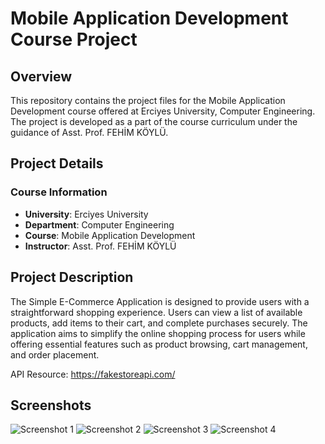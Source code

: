 # Mobile Application Development Course Project

## Overview
This repository contains the project files for the Mobile Application Development course offered at Erciyes University, Computer Engineering. The project is developed as a part of the course curriculum under the guidance of Asst. Prof. FEHİM KÖYLÜ.

## Project Details

### Course Information
- **University**: Erciyes University
- **Department**: Computer Engineering
- **Course**: Mobile Application Development
- **Instructor**: Asst. Prof. FEHİM KÖYLÜ

## Project Description
The Simple E-Commerce Application is designed to provide users with a straightforward shopping experience. Users can view a list of available products, add items to their cart, and complete purchases securely. The application aims to simplify the online shopping process for users while offering essential features such as product browsing, cart management, and order placement.

API Resource: https://fakestoreapi.com/

## Screenshots

![Screenshot 1](https://github.com/adils03/e-commerceapp/tree/main/screenshots/screenshot%20(1).png)
![Screenshot 2](https://github.com/adils03/e-commerceapp/tree/main/screenshots/screenshot%20(2).png)
![Screenshot 3](https://github.com/adils03/e-commerceapp/tree/main/screenshots/screenshot%20(3).png)
![Screenshot 4](https://github.com/adils03/e-commerceapp/tree/main/screenshots/screenshot%20(4).png)
